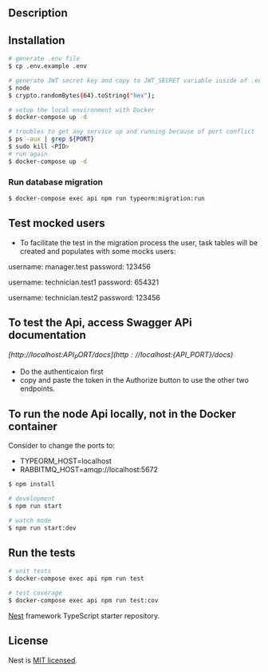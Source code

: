 
## Description



## Installation

```bash
# generate .env file
$ cp .env.example .env
```

```bash
# generate JWT secret key and copy to JWT_SECRET variable inside of .env file
$ node
$ crypto.randomBytes(64).toString("hex");
```

```bash
# setup the local environment with Docker
$ docker-compose up -d
```

```bash
# troubles to get any service up and running because of port conflict
$ ps -aux | grep ${PORT}
$ sudo kill <PID>
# run again
$ docker-compose up -d
```

### Run database migration
```bash
$ docker-compose exec api npm run typeorm:migration:run
```

## Test mocked users
- To facilitate the test in the migration process the user,
task tables will be created and populates with some mocks users:

username: manager.test
password: 123456

username: technician.test1
password: 654321

username: technician.test2
password: 123456

## To test the Api, access Swagger APi documentation
*[http://localhost:${API_PORT}/docs](http://localhost:${API_PORT}/docs)*

- Do the authenticaion first
- copy and paste the token in the Authorize button to use the other two endpoints.

## To run the node Api locally, not in the Docker container
Consider to change the ports to:
- TYPEORM_HOST=localhost
- RABBITMQ_HOST=amqp://localhost:5672

```bash
$ npm install
```

```bash
# development
$ npm run start

# watch mode
$ npm run start:dev

```

## Run the tests

```bash
# unit tests
$ docker-compose exec api npm run test

# test coverage
$ docker-compose exec api npm run test:cov
```

[Nest](https://github.com/nestjs/nest) framework TypeScript starter repository.

## License

Nest is [MIT licensed](LICENSE).
